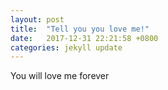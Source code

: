 ```yaml
---
layout: post
title:  "Tell you you love me!"
date:   2017-12-31 22:21:58 +0800
categories: jekyll update
---
```

You will love me forever
